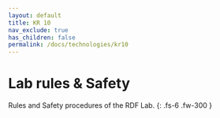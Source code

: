 ```yaml
---
layout: default
title: KR 10
nav_exclude: true
has_children: false
permalink: /docs/technologies/kr10
---
```


# Lab rules & Safety

Rules and Safety procedures of the RDF Lab.
{: .fs-6 .fw-300 }
